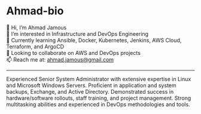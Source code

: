 # Ahmad-bio

👋 Hi, I’m Ahmad Jamous  
👀 I’m interested in Infrastructure and DevOps Engineering  
🌱 Currently learning Ansible, Docker, Kubernetes, Jenkins, AWS Cloud, Terraform, and ArgoCD  
💞️ Looking to collaborate on AWS and DevOps projects  
📫 Reach me at: ahmad.jamous@gmail.com  

---

Experienced Senior System Administrator with extensive expertise in Linux and Microsoft Windows Servers. Proficient in application and system backups, Exchange, and Active Directory. Demonstrated success in hardware/software rollouts, staff training, and project management. Strong multitasking abilities and experienced in DevOps methodologies and tools.

<!---
ajjamus/ajjamus is a ✨ special ✨ repository because its `README.md` (this file) appears on your GitHub profile.
You can click the Preview link to take a look at your changes.
--->
